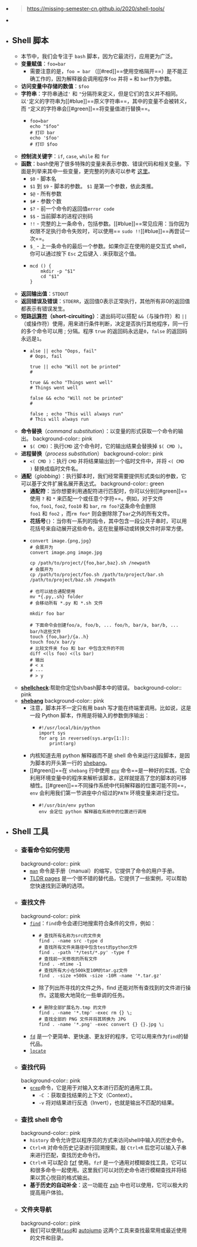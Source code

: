 - > https://missing-semester-cn.github.io/2020/shell-tools/
-
- ## Shell 脚本
	- 本节中，我们会专注于 `bash` 脚本，因为它最流行，应用更为广泛。
	- **变量赋值**：`foo=bar`
		- 需要注意的是，`foo = bar` （[[#red]]==使用空格隔开==）是不能正确工作的，因为解释器会调用程序`foo` 并将 `=` 和 `bar`作为参数。
	- **访问变量中存储的数值**：`$foo`
	- **字符串**：字符串通过`'` 和 `"`分隔符来定义，但是它们的含义并不相同。以`'`定义的字符串为[[#blue]]==原义字符串==，其中的变量不会被转义，而 `"`定义的字符串会[[#green]]==将变量值进行替换==。
		- ```
		  foo=bar
		  echo "$foo"
		  # 打印 bar
		  echo '$foo'
		  # 打印 $foo
		  ```
	- **控制流关键字**：`if`, `case`, `while` 和 `for`
	- **函数**：bash使用了很多特殊的变量来表示参数、错误代码和相关变量。下面是列举来其中一些变量，更完整的列表可以参考 [这里](https://www.tldp.org/LDP/abs/html/special-chars.html)。
		- `$0` - 脚本名
		- `$1` 到 `$9` - 脚本的参数。 `$1` 是第一个参数，依此类推。
		- `$@` - 所有参数
		- `$#` - 参数个数
		- `$?` - 前一个命令的返回值`error code`
		- `$$` - 当前脚本的进程识别码
		- `!!` - 完整的上一条命令，包括参数。[[#blue]]==常见应用：当你因为权限不足执行命令失败时，可以使用== `sudo !!`[[#blue]]==再尝试一次==。
		- `$_` - 上一条命令的最后一个参数。如果你正在使用的是交互式 shell，你可以通过按下 `Esc` 之后键入 . 来获取这个值。
		- ```
		  mcd () {
		      mkdir -p "$1"
		      cd "$1"
		  }
		  ```
	- **返回输出值**：`STDOUT`
	- **返回错误及错误**：`STDERR`，返回值0表示正常执行，其他所有非0的返回值都表示有错误发生。
	- **短路[运算符](https://en.wikipedia.org/wiki/Short-circuit_evaluation)（short-circuiting）**：退出码可以搭配 `&&`（与操作符）和 `||`（或操作符）使用，用来进行条件判断，决定是否执行其他程序，同一行的多个命令可以用 ; 分隔。程序 `true` 的返回码永远是`0`，`false` 的返回码永远是`1`。
		- ```
		  alse || echo "Oops, fail"
		  # Oops, fail
		  
		  true || echo "Will not be printed"
		  #
		  
		  true && echo "Things went well"
		  # Things went well
		  
		  false && echo "Will not be printed"
		  #
		  
		  false ; echo "This will always run"
		  # This will always run
		  ```
	- **命令替换**（*command substitution*）：以变量的形式获取一个命令的输出。
	  background-color:: pink
		- `$( CMD)`：执行`CMD` 这个命令时，它的输出结果会替换掉 `$( CMD )`。
	- **进程替换**（*process substitution*）
	  background-color:: pink
		- `<( CMD )`：执行 `CMD` 并将结果输出到一个临时文件中，并将 `<( CMD )` 替换成临时文件名。
	- **通配**（*globbing*）：执行脚本时，我们经常需要提供形式类似的参数，它可以基于文件扩展名展开表达式。
	  background-color:: green
		- **通配符**：当你想要利用通配符进行匹配时，你可以分别[[#green]]==使用 `?` 和 `*` 来匹配一个或任意个字符==。例如，对于文件`foo`, `foo1`, `foo2`, `foo10` 和 `bar`, `rm foo?`这条命令会删除`foo1` 和 `foo2` ，而`rm foo*` 则会删除除了`bar`之外的所有文件。
		- **花括号**`{}`：当你有一系列的指令，其中包含一段公共子串时，可以用花括号来自动展开这些命令。这在批量移动或转换文件时非常方便。
		- ```
		  convert image.{png,jpg}
		  # 会展开为
		  convert image.png image.jpg
		  
		  cp /path/to/project/{foo,bar,baz}.sh /newpath
		  # 会展开为
		  cp /path/to/project/foo.sh /path/to/project/bar.sh /path/to/project/baz.sh /newpath
		  
		  # 也可以结合通配使用
		  mv *{.py,.sh} folder
		  # 会移动所有 *.py 和 *.sh 文件
		  
		  mkdir foo bar
		  
		  # 下面命令会创建foo/a, foo/b, ... foo/h, bar/a, bar/b, ... bar/h这些文件
		  touch {foo,bar}/{a..h}
		  touch foo/x bar/y
		  # 比较文件夹 foo 和 bar 中包含文件的不同
		  diff <(ls foo) <(ls bar)
		  # 输出
		  # < x
		  # ---
		  # > y
		  ```
	- **[shellcheck](https://github.com/koalaman/shellcheck)**:帮助你定位sh/bash脚本中的错误。
	  background-color:: pink
	- **[shebang](https://en.wikipedia.org/wiki/Shebang_(Unix))**
	  background-color:: pink
		- 注意，脚本并不一定只有用 bash 写才能在终端里调用。比如说，这是一段 Python 脚本，作用是将输入的参数倒序输出：
			- ```
			  #!/usr/local/bin/python
			  import sys
			  for arg in reversed(sys.argv[1:]):
			      print(arg)
			  ```
		- 内核知道去用 python 解释器而不是 shell 命令来运行这段脚本，是因为脚本的开头第一行的 [shebang](https://en.wikipedia.org/wiki/Shebang_(Unix))。
		- [[#green]]==在 `shebang` 行中使用 [`env`](https://man7.org/linux/man-pages/man1/env.1.html) 命令==是一种好的实践，它会利用环境变量中的程序来解析该脚本，这样就提高了您的脚本的可移植性。[[#green]]==不同操作系统中代码解释器的位置可能不同==，`env` 会利用我们第一节讲座中介绍过的`PATH` 环境变量来进行定位。
			- ```
			  #!/usr/bin/env python
			  env 会定位 python 解释器在系统中的位置进行调用
			  ```
- ## Shell 工具
	- ### 查看命令如何使用
	  background-color:: pink
		- [`man`](https://man7.org/linux/man-pages/man1/man.1.html) 命令是手册（manual）的缩写，它提供了命令的用户手册。
		- [TLDR pages](https://tldr.sh/) 是一个很不错的替代品，它提供了一些案例，可以帮助您快速找到正确的选项。
	- ### 查找文件
	  background-color:: pink
		- [`find`](https://man7.org/linux/man-pages/man1/find.1.html)：`find`命令会递归地搜索符合条件的文件，例如：
			- ```
			  # 查找所有名称为src的文件夹
			  find . -name src -type d
			  # 查找所有文件夹路径中包含test的python文件
			  find . -path '*/test/*.py' -type f
			  # 查找前一天修改的所有文件
			  find . -mtime -1
			  # 查找所有大小在500k至10M的tar.gz文件
			  find . -size +500k -size -10M -name '*.tar.gz'
			  ```
			- 除了列出所寻找的文件之外，find 还能对所有查找到的文件进行操作。这能极大地简化一些单调的任务。
			- ```
			  # 删除全部扩展名为.tmp 的文件
			  find . -name '*.tmp' -exec rm {} \;
			  # 查找全部的 PNG 文件并将其转换为 JPG
			  find . -name '*.png' -exec convert {} {}.jpg \;
			  ```
		- [`fd`](https://github.com/sharkdp/fd) 是一个更简单、更快速、更友好的程序，它可以用来作为`find`的替代品。
		- [`locate`](https://man7.org/linux/man-pages/man1/locate.1.html)
	- ### 查找代码
	  background-color:: pink
		- [`grep`](https://man7.org/linux/man-pages/man1/grep.1.html)命令，它是用于对输入文本进行匹配的通用工具。
			- `-C` ：获取查找结果的上下文（Context）。
			- `-v` 将对结果进行反选（Invert），也就是输出不匹配的结果。
	- ### 查找 shell 命令
	  background-color:: pink
		- `history` 命令允许您以程序员的方式来访问shell中输入的历史命令。
		- `Ctrl+R` 对命令历史记录进行回溯搜索。敲 `Ctrl+R` 后您可以输入子串来进行匹配，查找历史命令行。
		- `Ctrl+R` 可以配合 [fzf](https://github.com/junegunn/fzf/wiki/Configuring-shell-key-bindings#ctrl-r) 使用。`fzf` 是一个通用对模糊查找工具，它可以和很多命令一起使用。这里我们可以对历史命令进行模糊查找并将结果以赏心悦目的格式输出。
		- **基于历史的自动补全**：这一功能在 [zsh](https://github.com/zsh-users/zsh-autosuggestions) 中也可以使用，它可以极大的提高用户体验。
	- ### 文件夹导航
	  background-color:: pink
		- 我们可以使用[`fasd`](https://github.com/clvv/fasd)和 [autojump](https://github.com/wting/autojump) 这两个工具来查找最常用或最近使用的文件和目录。